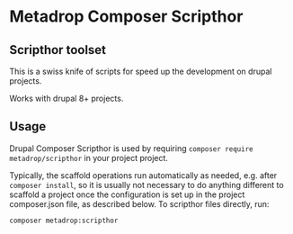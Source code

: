 # Metadrop Composer Scripthor

## Scripthor toolset

This is a swiss knife of scripts for speed up the development on drupal projects.

Works with drupal 8+ projects.

## Usage

Drupal Composer Scripthor is used by requiring `composer require metadrop/scripthor`
in your project project.

Typically, the scaffold operations run automatically as needed, e.g. after
`composer install`, so it is usually not necessary to do anything different
to scaffold a project once the configuration is set up in the project
composer.json file, as described below. To scripthor files directly, run:

```
composer metadrop:scripthor
```
